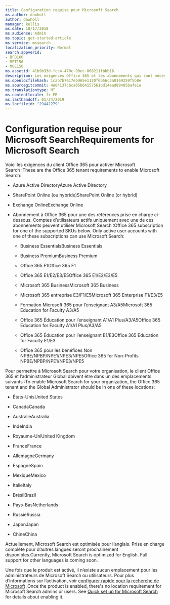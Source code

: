 ```yaml
---
title: Configuration requise pour Microsoft Search
ms.author: dawholl
author: dawholl
manager: kellis
ms.date: 10/17/2018
ms.audience: Admin
ms.topic: get-started-article
ms.service: mssearch
localization_priority: Normal
search.appverid:
- BFB160
- MET150
- MOE150
ms.assetid: 41b9b33d-fcc4-470c-90ec-068211fbbb16
description: Les exigences Office 365 et les abonnements qui sont nécessaires pour permettent à Microsoft Search
ms.openlocfilehash: 1cab7b7617eb965e1130f6b56c3a0169259f5b8e
ms.sourcegitcommit: 4e04137c6ca05b64157561bd14ead89485bafe1e
ms.translationtype: MT
ms.contentlocale: fr-FR
ms.lasthandoff: 01/24/2019
ms.locfileid: "29442279"
---
```

# <a name="requirements-for-microsoft-search"></a><span data-ttu-id="e5ba2-103">Configuration requise pour Microsoft Search</span><span class="sxs-lookup"><span data-stu-id="e5ba2-103">Requirements for Microsoft Search</span></span>

<span data-ttu-id="e5ba2-104">Voici les exigences du client Office 365 pour activer Microsoft Search :</span><span class="sxs-lookup"><span data-stu-id="e5ba2-104">These are the Office 365 tenant requirements to enable Microsoft Search:</span></span> 
  
- <span data-ttu-id="e5ba2-105">Azure Active Directory</span><span class="sxs-lookup"><span data-stu-id="e5ba2-105">Azure Active Directory</span></span>
    
- <span data-ttu-id="e5ba2-106">SharePoint Online (ou hybride)</span><span class="sxs-lookup"><span data-stu-id="e5ba2-106">SharePoint Online (or hybrid)</span></span>
    
- <span data-ttu-id="e5ba2-107">Exchange Online</span><span class="sxs-lookup"><span data-stu-id="e5ba2-107">Exchange Online</span></span>
    
- <span data-ttu-id="e5ba2-p101">Abonnement à Office 365 pour une des références prise en charge ci-dessous. Comptes d’utilisateurs actifs uniquement avec une de ces abonnements peuvent utiliser Microsoft Search :</span><span class="sxs-lookup"><span data-stu-id="e5ba2-p101">Office 365 subscription for one of the supported SKUs below. Only active user accounts with one of these subscriptions can use Microsoft Search:</span></span>
    
  - <span data-ttu-id="e5ba2-110">Business Essentials</span><span class="sxs-lookup"><span data-stu-id="e5ba2-110">Business Essentials</span></span>
    
  - <span data-ttu-id="e5ba2-111">Business Premium</span><span class="sxs-lookup"><span data-stu-id="e5ba2-111">Business Premium</span></span>
    
  - <span data-ttu-id="e5ba2-112">Office 365 F1</span><span class="sxs-lookup"><span data-stu-id="e5ba2-112">Office 365 F1</span></span>
    
  - <span data-ttu-id="e5ba2-113">Office 365 E1/E2/E3/E5</span><span class="sxs-lookup"><span data-stu-id="e5ba2-113">Office 365 E1/E2/E3/E5</span></span>
    
  - <span data-ttu-id="e5ba2-114">Microsoft 365 Business</span><span class="sxs-lookup"><span data-stu-id="e5ba2-114">Microsoft 365 Business</span></span>
    
  - <span data-ttu-id="e5ba2-115">Microsoft 365 entreprise E3/F1/E5</span><span class="sxs-lookup"><span data-stu-id="e5ba2-115">Microsoft 365 Enterprise F1/E3/E5</span></span>
    
  - <span data-ttu-id="e5ba2-116">Formation Microsoft 365 pour l’enseignant A3/A5</span><span class="sxs-lookup"><span data-stu-id="e5ba2-116">Microsoft 365 Education for Faculty A3/A5</span></span>
    
  - <span data-ttu-id="e5ba2-117">Office 365 Éducation pour l’enseignant A1/A1 Plus/A3/A5</span><span class="sxs-lookup"><span data-stu-id="e5ba2-117">Office 365 Education for Faculty A1/A1 Plus/A3/A5</span></span>
    
  - <span data-ttu-id="e5ba2-118">Office 365 Éducation pour l’enseignant E1/E3</span><span class="sxs-lookup"><span data-stu-id="e5ba2-118">Office 365 Education for Faculty E1/E3</span></span>
    
  - <span data-ttu-id="e5ba2-119">Office 365 pour les bénéfices Non NPBE/NPBP/NPE1/NPE3/NPE5</span><span class="sxs-lookup"><span data-stu-id="e5ba2-119">Office 365 for Non-Profits NPBE/NPBP/NPE1/NPE3/NPE5</span></span>
    
<span data-ttu-id="e5ba2-120">Pour permettre à Microsoft Search pour votre organisation, le client Office 365 et l’administrateur Global doivent être dans un des emplacements suivants :</span><span class="sxs-lookup"><span data-stu-id="e5ba2-120">To enable Microsoft Search for your organization, the Office 365 tenant and the Global Administrator should be in one of these locations:</span></span>
  
- <span data-ttu-id="e5ba2-121">États-Unis</span><span class="sxs-lookup"><span data-stu-id="e5ba2-121">United States</span></span>
    
- <span data-ttu-id="e5ba2-122">Canada</span><span class="sxs-lookup"><span data-stu-id="e5ba2-122">Canada</span></span>
    
- <span data-ttu-id="e5ba2-123">Australie</span><span class="sxs-lookup"><span data-stu-id="e5ba2-123">Australia</span></span>
    
- <span data-ttu-id="e5ba2-124">Inde</span><span class="sxs-lookup"><span data-stu-id="e5ba2-124">India</span></span>
    
- <span data-ttu-id="e5ba2-125">Royaume-Uni</span><span class="sxs-lookup"><span data-stu-id="e5ba2-125">United Kingdom</span></span>
    
- <span data-ttu-id="e5ba2-126">France</span><span class="sxs-lookup"><span data-stu-id="e5ba2-126">France</span></span>
    
- <span data-ttu-id="e5ba2-127">Allemagne</span><span class="sxs-lookup"><span data-stu-id="e5ba2-127">Germany</span></span>
  
- <span data-ttu-id="e5ba2-128">Espagne</span><span class="sxs-lookup"><span data-stu-id="e5ba2-128">Spain</span></span>
    
- <span data-ttu-id="e5ba2-129">Mexique</span><span class="sxs-lookup"><span data-stu-id="e5ba2-129">Mexico</span></span>
    
- <span data-ttu-id="e5ba2-130">Italie</span><span class="sxs-lookup"><span data-stu-id="e5ba2-130">Italy</span></span>
    
- <span data-ttu-id="e5ba2-131">Brésil</span><span class="sxs-lookup"><span data-stu-id="e5ba2-131">Brazil</span></span>
    
- <span data-ttu-id="e5ba2-132">Pays-Bas</span><span class="sxs-lookup"><span data-stu-id="e5ba2-132">Netherlands</span></span>
    
- <span data-ttu-id="e5ba2-133">Russie</span><span class="sxs-lookup"><span data-stu-id="e5ba2-133">Russia</span></span>
    
- <span data-ttu-id="e5ba2-134">Japon</span><span class="sxs-lookup"><span data-stu-id="e5ba2-134">Japan</span></span>

- <span data-ttu-id="e5ba2-135">Chine</span><span class="sxs-lookup"><span data-stu-id="e5ba2-135">China</span></span>
 
<span data-ttu-id="e5ba2-p102">Actuellement, Microsoft Search est optimisée pour l’anglais. Prise en charge complète pour d’autres langues seront prochainement disponibles.</span><span class="sxs-lookup"><span data-stu-id="e5ba2-p102">Currently, Microsoft Search is optimized for English. Full support for other languages is coming soon.</span></span>

<span data-ttu-id="e5ba2-p103">Une fois que le produit est activé, il n’existe aucun emplacement pour les administrateurs de Microsoft Search ou utilisateurs. Pour plus d’informations sur l’activation, voir [configurer rapide pour la recherche de Microsoft](quick-set-up.md) .</span><span class="sxs-lookup"><span data-stu-id="e5ba2-p103">Once the product is enabled, there's no location requirement for Microsoft Search admins or users. See [Quick set up for Microsoft Search](quick-set-up.md) for details about enabling it.</span></span> 

  

